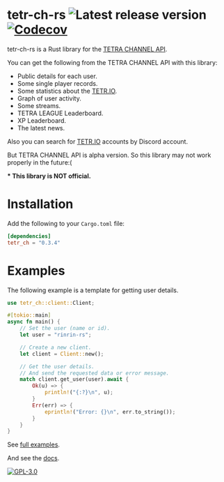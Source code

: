 # tetr-ch-rs ![Latest release version](https://img.shields.io/github/v/release/Rinrin0413/tetr-ch-rs?color=007722&label=Latest%20release&style=flat-square) [![Codecov](https://img.shields.io/codecov/c/github/Rinrin0413/tetr-ch-rs?color=%23ff0077&logo=Codecov&style=flat-square)](https://app.codecov.io/gh/Rinrin0413/tetr-ch-rs)

tetr-ch-rs is a Rust library for the [TETRA CHANNEL API](https://tetr.io/about/api/).

You can get the following from the TETRA CHANNEL API with this library:

- Public details for each user.
- Some single player records.
- Some statistics about the [TETR.IO](https://tetr.io).
- Graph of user activity.
- Some streams.
- TETRA LEAGUE Leaderboard.
- XP Leaderboard.
- The latest news.

Also you can search for [TETR.IO](https://tetr.io) accounts by Discord account.

But TETRA CHANNEL API is alpha version.
So this library may not work properly in the future:(

**\* This library is NOT official.**

# Installation

Add the following to your `Cargo.toml` file:

```toml
[dependencies]
tetr_ch = "0.3.4"
```

# Examples

The following example is a template for getting user details.

```rust
use tetr_ch::client::Client;

#[tokio::main]
async fn main() {
    // Set the user (name or id).
    let user = "rinrin-rs";

    // Create a new client.
    let client = Client::new();

    // Get the user details.
    // And send the requested data or error message.
    match client.get_user(user).await {
        Ok(u) => {
            println!("{:?}\n", u);
        }
        Err(err) => {
            eprintln!("Error: {}\n", err.to_string());
        }
    }
}
```

See [full examples](./examples/).

And see the [docs](https://docs.rs/tetr_ch).

[![GPL-3.0](https://img.shields.io/github/license/Rinrin0413/tetr-ch-rs?color=%23BD0102&style=for-the-badge)](./LICENSE.md)

